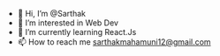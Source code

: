 - 👋 Hi, I’m @Sarthak
- 👀 I’m interested in Web Dev
- 🌱 I’m currently learning React.Js
- 📫 How to reach me sarthakmahamuni12@gmail.com
<!--- ⚡ Fun fact: I am Consistent but I Procastinate..  --->

<!---
sarthak6537/sarthak6537 is a ✨ special ✨ repository because its `README.md` (this file) appears on your GitHub profile.
You can click the Preview link to take a look at your changes.
--->
